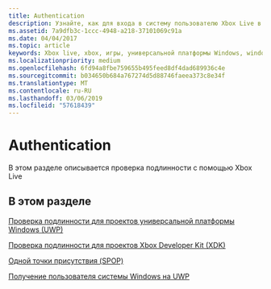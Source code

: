 ```yaml
---
title: Authentication
description: Узнайте, как для входа в систему пользователю Xbox Live в заголовок вашей.
ms.assetid: 7a9dfb3c-1ccc-4948-a218-37101069c91a
ms.date: 04/04/2017
ms.topic: article
keywords: Xbox live, xbox, игры, универсальной платформы Windows, windows 10, xbox, один, проверки подлинности и входа в систему
ms.localizationpriority: medium
ms.openlocfilehash: 6fd94a8fbe759655b495feed8df4dad689936c4e
ms.sourcegitcommit: b034650b684a767274d5d88746faeea373c8e34f
ms.translationtype: MT
ms.contentlocale: ru-RU
ms.lasthandoff: 03/06/2019
ms.locfileid: "57618439"
---
```

# <a name="authentication"></a>Authentication

В этом разделе описывается проверка подлинности с помощью Xbox Live

## <a name="in-this-section"></a>В этом разделе

[Проверка подлинности для проектов универсальной платформы Windows (UWP)](authentication-for-UWP-projects.md)

[Проверка подлинности для проектов Xbox Developer Kit (XDK)](authentication-for-XDK-projects.md)

[Одной точки присутствия (SPOP)](single-point-of-presence.md)

[Получение пользователя системы Windows на UWP](retrieving-windows-system-user-on-UWP.md)
